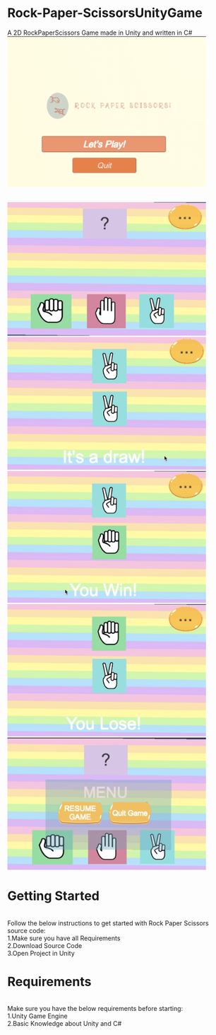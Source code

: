 # Rock-Paper-ScissorsUnityGame
A 2D RockPaperScissors Game made in Unity and written in C#
<br>
<img src="images/openscene.png" width=450>

<br>
<img src="images/playscreen.png" width=450>
<br> 
<img src="images/example.png" width=450>
<br>
<img src="images/example1.png" width=450>
<br>
<img src="images/example2.png" width=450>
<br>
<img src="images/menuscreen.png" width=450>
<br>
<h1> Getting Started </h1>
<br>
Follow the below instructions to get started with Rock Paper Scissors source code:
<br>
1.Make sure you have all Requirements
<br>
2.Download Source Code
<br>
3.Open Project in Unity
<br>
<h1> Requirements </h1>
<br>
Make sure you have the below requirements before starting:
<br>
1.Unity Game Engine
<br>
2.Basic Knowledge about Unity and C#
<br>
